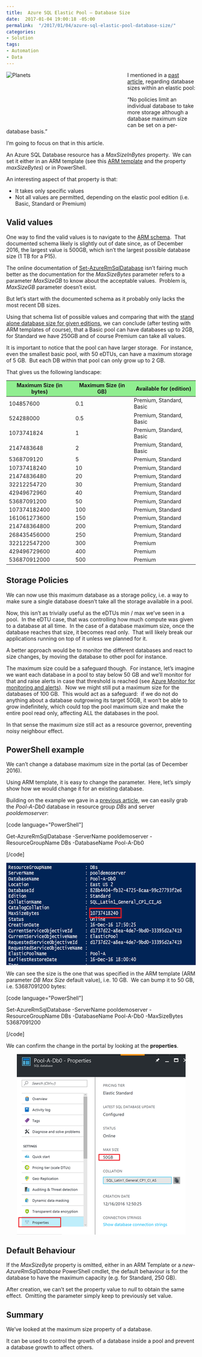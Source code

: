 ```yaml
---
title:  Azure SQL Elastic Pool – Database Size
date:  2017-01-04 19:00:18 -05:00
permalink:  "/2017/01/04/azure-sql-elastic-pool-database-size/"
categories:
- Solution
tags:
- Automation
- Data
---
```

<a href="https://vincentlauzon.files.wordpress.com/2017/01/pexels-photo-2257691.jpg"><img class="alignnone  wp-image-2940" style="background-image:none;float:left;padding-top:0;padding-left:0;display:inline;padding-right:0;border-width:0;" src="https://vincentlauzon.files.wordpress.com/2017/01/pexels-photo-2257691.jpg" alt="Planets" width="322" height="149" /></a>I mentioned in a <a href="https://vincentlauzon.com/2016/12/18/azure-sql-elastic-pool-overview/">past article</a>, regarding database sizes within an elastic pool:

“No policies limit an individual database to take more storage although a database maximum size can be set on a per-database basis.”

I’m going to focus on that in this article.

An Azure SQL Database resource has a <em>MaxSizeInBytes</em> property.  We can set it either in an ARM template (see this <a href="https://vincentlauzon.com/2016/12/21/azure-sql-elastic-pool-arm-templates/">ARM template</a> and the property <em>maxSizeBytes</em>) or in PowerShell.

An interesting aspect of that property is that:
<ul>
 	<li>It takes only specific values</li>
 	<li>Not all values are permitted, depending on the elastic pool edition (i.e. Basic, Standard or Premium)</li>
</ul>
<h2>Valid values</h2>
One way to find the valid values is to navigate to the <a href="https://docs.microsoft.com/en-us/azure/azure-resource-manager/resource-manager-supported-services#databases" target="_blank">ARM schema</a>.  That documented schema likely is slightly out of date since, as of December 2016, the largest value is 500GB, which isn’t the largest possible database size (1 TB for a P15).

The online documentation of <a href="https://docs.microsoft.com/en-us/powershell/resourcemanager/AzureRM.Sql/v1.0.12/Set-AzureRmSqlDatabase" target="_blank">Set-AzureRmSqlDatabase</a> isn’t fairing much better as the documentation for the <em>MaxSizeBytes</em> parameter refers to a parameter <em>MaxSizeGB</em> to know about the acceptable values.  Problem is, <em>MaxSizeGB</em> parameter doesn’t exist.

But let’s start with the documented schema as it probably only lacks the most recent DB sizes.

Using that schema list of possible values and comparing that with the <a href="https://docs.microsoft.com/en-us/azure/sql-database/sql-database-resource-limits#enforcement-of-limits" target="_blank">stand alone database size for given editions</a>, we can conclude (after testing with ARM templates of course), that a Basic pool can have databases up to 2GB, for Standard we have 250GB and of course Premium can take all values.

It is important to notice that the pool can have larger storage.  For instance, even the smallest basic pool, with 50 eDTUs, can have a maximum storage of 5 GB.  But each DB within that pool can only grow up to 2 GB.

That gives us the following landscape:
<table>
<thead>
<tr style="background:lightgreen;">
<th>Maximum Size (in bytes)</th>
<th>Maximum Size (in GB)</th>
<th>Available for (edition)</th>
</tr>
</thead>
<tbody>
<tr>
<td>104857600</td>
<td>0.1</td>
<td>Premium, Standard, Basic</td>
</tr>
<tr>
<td>524288000</td>
<td>0.5</td>
<td>Premium, Standard, Basic</td>
</tr>
<tr>
<td>1073741824</td>
<td>1</td>
<td>Premium, Standard, Basic</td>
</tr>
<tr>
<td>2147483648</td>
<td>2</td>
<td>Premium, Standard, Basic</td>
</tr>
<tr>
<td>5368709120</td>
<td>5</td>
<td>Premium, Standard</td>
</tr>
<tr>
<td>10737418240</td>
<td>10</td>
<td>Premium, Standard</td>
</tr>
<tr>
<td>21474836480</td>
<td>20</td>
<td>Premium, Standard</td>
</tr>
<tr>
<td>32212254720</td>
<td>30</td>
<td>Premium, Standard</td>
</tr>
<tr>
<td>42949672960</td>
<td>40</td>
<td>Premium, Standard</td>
</tr>
<tr>
<td>53687091200</td>
<td>50</td>
<td>Premium, Standard</td>
</tr>
<tr>
<td>107374182400</td>
<td>100</td>
<td>Premium, Standard</td>
</tr>
<tr>
<td>161061273600</td>
<td>150</td>
<td>Premium, Standard</td>
</tr>
<tr>
<td>214748364800</td>
<td>200</td>
<td>Premium, Standard</td>
</tr>
<tr>
<td>268435456000</td>
<td>250</td>
<td>Premium, Standard</td>
</tr>
<tr>
<td>322122547200</td>
<td>300</td>
<td>Premium</td>
</tr>
<tr>
<td>429496729600</td>
<td>400</td>
<td>Premium</td>
</tr>
<tr>
<td>536870912000</td>
<td>500</td>
<td>Premium</td>
</tr>
</tbody>
</table>
<h2>Storage Policies</h2>
We can now use this maximum database as a storage policy, i.e. a way to make sure a single database doesn’t take all the storage available in a pool.

Now, this isn’t as trivially useful as the eDTUs min / max we’ve seen in a pool.  In the eDTU case, that was controlling how much compute was given to a database at all time.  In the case of a database maximum size, once the database reaches that size, it becomes read only.  That will likely break our applications running on top of it unless we planned for it.

A better approach would be to monitor the different databases and react to size changes, by moving the database to other pool for instance.

The maximum size could be a safeguard though.  For instance, let’s imagine we want each database in a pool to stay below 50 GB and we’ll monitor for that and raise alerts in case that threshold is reached (see <a href="https://vincentlauzon.com/2016/11/27/primer-on-azure-monitor/">Azure Monitor for monitoring and alerts</a>).  Now we might still put a maximum size for the databases of 100 GB.  This would act as a safeguard:  if we do not do anything about a database outgrowing its target 50GB, it won’t be able to grow indefinitely, which could top the pool maximum size and make the entire pool read only, affecting ALL the databases in the pool.

In that sense the maximum size still act as a resource governor, preventing noisy neighbour effect.
<h2>PowerShell example</h2>
We can’t change a database maximum size in the portal (as of December 2016).

Using ARM template, it is easy to change the parameter.  Here, let’s simply show how we would change it for an existing database.

Building on the example we gave in a <a href="https://vincentlauzon.com/2016/12/21/azure-sql-elastic-pool-arm-templates/">previous article</a>, we can easily grab the <em>Pool-A-Db0</em> database in resource group <em>DBs</em> and server <em>pooldemoserver</em>:

[code language="PowerShell"]

Get-AzureRmSqlDatabase -ServerName pooldemoserver -ResourceGroupName DBs -DatabaseName Pool-A-Db0

[/code]

<a href="assets/2017/1/azure-sql-elastic-pool-database-size/image18.png"><img style="background-image:none;float:none;padding-top:0;padding-left:0;margin-left:auto;display:block;padding-right:0;margin-right:auto;border-width:0;" title="image" src="assets/2017/1/azure-sql-elastic-pool-database-size/image_thumb18.png" alt="image" width="640" height="272" border="0" /></a>

We can see the size is the one that was specified in the ARM template (ARM parameter <em>DB Max Size</em> default value), i.e. 10 GB.  We can bump it to 50 GB, i.e. 53687091200 bytes:

[code language="PowerShell"]

Set-AzureRmSqlDatabase -ServerName pooldemoserver -ResourceGroupName DBs -DatabaseName Pool-A-Db0 -MaxSizeBytes 53687091200

[/code]

We can confirm the change in the portal by looking at the <strong>properties</strong>.

<a href="assets/2017/1/azure-sql-elastic-pool-database-size/image19.png"><img style="background-image:none;float:none;padding-top:0;padding-left:0;margin-left:auto;display:block;padding-right:0;margin-right:auto;border:0;" title="image" src="assets/2017/1/azure-sql-elastic-pool-database-size/image_thumb19.png" alt="image" width="449" height="480" border="0" /></a>
<h2>Default Behaviour</h2>
If the <em>MaxSizeByte</em> property is omitted, either in an ARM Template or a <em>new-AzureRmSqlDatabase</em> PowerShell cmdlet, the default behaviour is for the database to have the maximum capacity (e.g. for Standard, 250 GB).

After creation, we can’t set the property value to <em>null</em> to obtain the same effect.  Omitting the parameter simply keep to previously set value.
<h2>Summary</h2>
We’ve looked at the maximum size property of a database.

It can be used to control the growth of a database inside a pool and prevent a database growth to affect others.